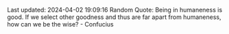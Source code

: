 Last updated: 2024-04-02 19:09:16
Random Quote: Being in humaneness is good. If we select other goodness and thus are far apart from humaneness, how can we be the wise? - Confucius